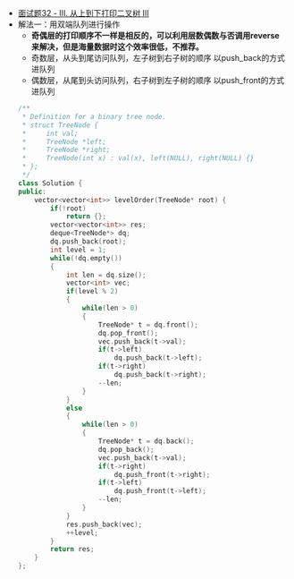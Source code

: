 - [面试题32 - III. 从上到下打印二叉树 III](https://leetcode-cn.com/problems/cong-shang-dao-xia-da-yin-er-cha-shu-iii-lcof/)
- 解法一：用双端队列进行操作
    + **奇偶层的打印顺序不一样是相反的，可以利用层数偶数与否调用reverse来解决，但是海量数据时这个效率很低，不推荐。**
    + 奇数层，从头到尾访问队列，左子树到右子树的顺序 以push_back的方式进队列
    + 偶数层，从尾到头访问队列，右子树到左子树的顺序 以push_front的方式进队列
    ```C++
    /**
     * Definition for a binary tree node.
     * struct TreeNode {
     *     int val;
     *     TreeNode *left;
     *     TreeNode *right;
     *     TreeNode(int x) : val(x), left(NULL), right(NULL) {}
     * };
     */
    class Solution {
    public:
        vector<vector<int>> levelOrder(TreeNode* root) {
            if(!root)
                return {};
            vector<vector<int>> res;
            deque<TreeNode*> dq;
            dq.push_back(root);
            int level = 1;
            while(!dq.empty())
            {
                int len = dq.size();
                vector<int> vec;
                if(level % 2)
                {
                    while(len > 0)
                    {
                        TreeNode* t = dq.front();
                        dq.pop_front();
                        vec.push_back(t->val);
                        if(t->left)
                            dq.push_back(t->left);
                        if(t->right)
                            dq.push_back(t->right);
                        --len;
                    }
                }
                else
                {
                    while(len > 0)
                    {
                        TreeNode* t = dq.back();
                        dq.pop_back();
                        vec.push_back(t->val);
                        if(t->right)
                            dq.push_front(t->right);
                        if(t->left)
                            dq.push_front(t->left);
                        --len;
                    }
                }
                res.push_back(vec);
                ++level;
            }
            return res;
        }
    };
    ```